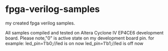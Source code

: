# fpga-verilog-samples
my created fpga verilog samples.

All samples compiled and tested on Altera Cyclone IV EP4CE6 development board.
Please note,"0" is active state on my development board pin.
for example:
led_pin=1'b0;//led is on now
led_pin=1'b1;//led is off now


